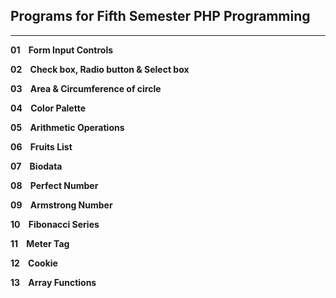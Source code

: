 ## Programs for Fifth Semester PHP Programming

---

**01 &nbsp;&nbsp;			Form Input Controls**

**02 &nbsp;&nbsp;			Check box, Radio button & Select box**

**03 &nbsp;&nbsp;			Area & Circumference of circle**

**04 &nbsp;&nbsp;			Color Palette**

**05 &nbsp;&nbsp;			Arithmetic Operations**

**06 &nbsp;&nbsp;			Fruits List**

**07 &nbsp;&nbsp;			Biodata**

**08 &nbsp;&nbsp;			Perfect Number**

**09 &nbsp;&nbsp;			Armstrong Number**

**10 &nbsp;&nbsp;			Fibonacci Series**

**11 &nbsp;&nbsp;			Meter Tag**

**12 &nbsp;&nbsp;			Cookie**

**13 &nbsp;&nbsp;			Array Functions**
